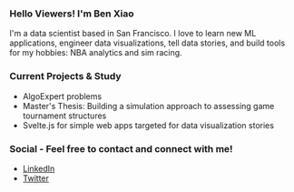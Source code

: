 ### Hello Viewers! I'm Ben Xiao

I'm a data scientist based in San Francisco. I love to learn new ML applications, engineer data visualizations, tell data stories, and build tools for my hobbies: NBA analytics and sim racing.

### Current Projects & Study
* AlgoExpert problems
* Master's Thesis: Building a simulation approach to assessing game tournament structures
* Svelte.js for simple web apps targeted for data visualization stories

### Social - Feel free to contact and connect with me!
* [LinkedIn](https://www.linkedin.com/in/benjaminyxiao/)
* [Twitter](https://twitter.com/SpecC)
